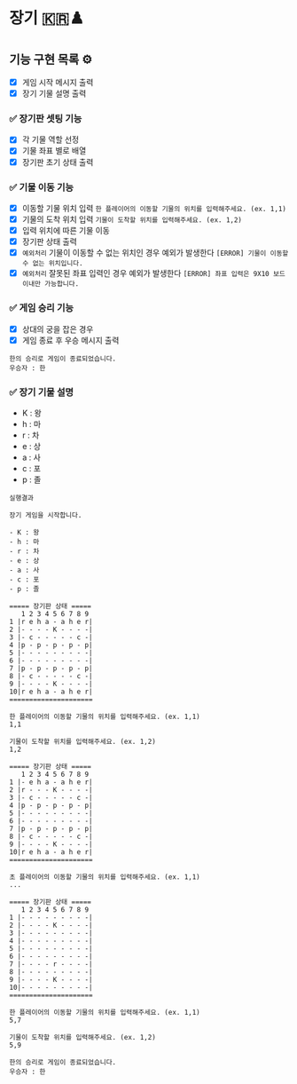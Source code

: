 # 장기 🇰🇷♟️

## 기능 구현 목록 ⚙️

- [x] 게임 시작 메시지 출력
- [x] 장기 기물 설명 출력

### ✅ 장기판 셋팅 기능

- [x] 각 기물 역할 선정
- [x] 기물 좌표 별로 배열
- [x] 장기판 초기 상태 출력

### ✅ 기물 이동 기능

- [x] 이동할 기물 위치 입력 `한 플레이어의 이동할 기물의 위치를 입력해주세요. (ex. 1,1)`
- [x] 기물의 도착 위치 입력 `기물이 도착할 위치를 입력해주세요. (ex. 1,2)`
- [x] 입력 위치에 따른 기물 이동
- [x] 장기판 상태 출력
- [x] `예외처리` 기물이 이동할 수 없는 위치인 경우 예외가 발생한다 `[ERROR] 기물이 이동할 수 없는 위치입니다.`
- [x] `예외처리` 잘못된 좌표 입력인 경우 예외가 발생한다 `[ERROR] 좌표 입력은 9X10 보드 이내만 가능합니다.`

### ✅ 게임 승리 기능

- [x] 상대의 궁을 잡은 경우
- [x] 게임 종료 후 우승 메시지 출력

```
한의 승리로 게임이 종료되었습니다.
우승자 : 한
```

### ✅ 장기 기물 설명

- K : 왕
- h : 마
- r : 차
- e : 상
- a : 사
- c : 포
- p : 졸

```
실행결과

장기 게임을 시작합니다.

- K : 왕
- h : 마
- r : 차
- e : 상
- a : 사
- c : 포
- p : 졸

===== 장기판 상태 =====
   1 2 3 4 5 6 7 8 9
1 |r e h a - a h e r|
2 |- - - - K - - - -|
3 |- c - - - - - c -|
4 |p - p - p - p - p|
5 |- - - - - - - - -|
6 |- - - - - - - - -|
7 |p - p - p - p - p|
8 |- c - - - - - c -|
9 |- - - - K - - - -|
10|r e h a - a h e r|
=====================

한 플레이어의 이동할 기물의 위치를 입력해주세요. (ex. 1,1)
1,1

기물이 도착할 위치를 입력해주세요. (ex. 1,2)
1,2

===== 장기판 상태 =====
   1 2 3 4 5 6 7 8 9
1 |- e h a - a h e r|
2 |r - - - K - - - -|
3 |- c - - - - - c -|
4 |p - p - p - p - p|
5 |- - - - - - - - -|
6 |- - - - - - - - -|
7 |p - p - p - p - p|
8 |- c - - - - - c -|
9 |- - - - K - - - -|
10|r e h a - a h e r|
=====================

초 플레이어의 이동할 기물의 위치를 입력해주세요. (ex. 1,1)
...

===== 장기판 상태 =====
   1 2 3 4 5 6 7 8 9
1 |- - - - - - - - -|
2 |- - - - K - - - -|
3 |- - - - - - - - -|
4 |- - - - - - - - -|
5 |- - - - - - - - -|
6 |- - - - - - - - -|
7 |- - - - r - - - -|
8 |- - - - - - - - -|
9 |- - - - K - - - -|
10|- - - - - - - - -|
=====================

한 플레이어의 이동할 기물의 위치를 입력해주세요. (ex. 1,1)
5,7

기물이 도착할 위치를 입력해주세요. (ex. 1,2)
5,9

한의 승리로 게임이 종료되었습니다.
우승자 : 한
```
